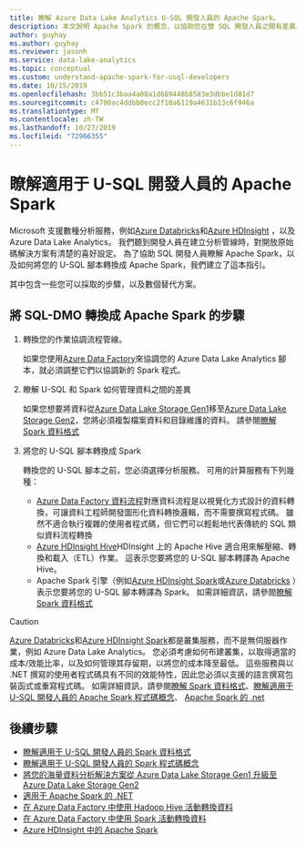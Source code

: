 ```yaml
---
title: 瞭解 Azure Data Lake Analytics U-SQL 開發人員的 Apache Spark。
description: 本文說明 Apache Spark 的概念，以協助您在雙 SQL 開發人員之間有差異。
author: guyhay
ms.author: guyhay
ms.reviewer: jasonh
ms.service: data-lake-analytics
ms.topic: conceptual
ms.custom: understand-apache-spark-for-usql-developers
ms.date: 10/15/2019
ms.openlocfilehash: 3bb51c3baa4a08a1d689448b8583e3dbbe1d81d7
ms.sourcegitcommit: c4700ac4ddbb0ecc2f10a6119a4631b13c6f946a
ms.translationtype: MT
ms.contentlocale: zh-TW
ms.lasthandoff: 10/27/2019
ms.locfileid: "72966355"
---
```

# <a name="understand-apache-spark-for-u-sql-developers"></a>瞭解適用于 U-SQL 開發人員的 Apache Spark

Microsoft 支援數種分析服務，例如[Azure Databricks](../azure-databricks/what-is-azure-databricks.md)和[Azure HDInsight](../hdinsight/hdinsight-overview.md) ，以及 Azure Data Lake Analytics。  我們聽到開發人員在建立分析管線時，對開放原始碼解決方案有清楚的喜好設定。  為了協助 SQL 開發人員瞭解 Apache Spark，以及如何將您的 U-SQL 腳本轉換成 Apache Spark，我們建立了這本指引。  

其中包含一些您可以採取的步驟，以及數個替代方案。

## <a name="steps-to-transform-u-sql-to-apache-spark"></a>將 SQL-DMO 轉換成 Apache Spark 的步驟

1. 轉換您的作業協調流程管線。

   如果您使用[Azure Data Factory](../data-factory/introduction.md)來協調您的 Azure Data Lake Analytics 腳本，就必須調整它們以協調新的 Spark 程式。
2. 瞭解 U-SQL 和 Spark 如何管理資料之間的差異

   如果您想要將資料從[Azure Data Lake Storage Gen1](../data-lake-store/data-lake-store-overview.md)移至[Azure Data Lake Storage Gen2](../storage/blobs/data-lake-storage-introduction.md)，您將必須複製檔案資料和目錄維護的資料。 請參閱[瞭解 Spark 資料格式](data-lake-analytics-understand-spark-data-formats.md)
3. 將您的 U-SQL 腳本轉換成 Spark

   轉換您的 U-SQL 腳本之前，您必須選擇分析服務。 可用的計算服務有下列幾種：
      - [Azure Data Factory 資料流程](../data-factory/concepts-data-flow-overview.md)對應資料流程是以視覺化方式設計的資料轉換，可讓資料工程師開發圖形化資料轉換邏輯，而不需要撰寫程式碼。 雖然不適合執行複雜的使用者程式碼，但它們可以輕鬆地代表傳統的 SQL 類似資料流程轉換
      - [Azure HDInsight Hive](../hdinsight/hadoop/apache-hadoop-using-apache-hive-as-an-etl-tool.md)HDInsight 上的 Apache Hive 適合用來解壓縮、轉換和載入（ETL）作業。  這表示您要將您的 U-SQL 腳本轉譯為 Apache Hive。
      - Apache Spark 引擎（例如[Azure HDInsight Spark](../hdinsight/spark/apache-spark-overview.md)或[Azure Databricks](../azure-databricks/what-is-azure-databricks.md) ）表示您要將您的 U-SQL 腳本轉譯為 Spark。 如需詳細資訊，請參閱[瞭解 Spark 資料格式](data-lake-analytics-understand-spark-data-formats.md)

> [!CAUTION]
> [Azure Databricks](../azure-databricks/what-is-azure-databricks.md)和[Azure HDInsight Spark](../hdinsight/spark/apache-spark-overview.md)都是叢集服務，而不是無伺服器作業，例如 Azure Data Lake Analytics。 您必須考慮如何布建叢集，以取得適當的成本/效能比率，以及如何管理其存留期，以將您的成本降至最低。  這些服務與以 .NET 撰寫的使用者程式碼具有不同的效能特性，因此您必須以支援的語言撰寫包裝函式或重寫程式碼。 如需詳細資訊，請參閱[瞭解 Spark 資料格式](data-lake-analytics-understand-spark-data-formats.md)、[瞭解適用于 U-SQL 開發人員的 Apache Spark 程式碼概念](data-lake-analytics-understand-spark-code-concepts.md)、 [Apache Spark 的 .net](https://dotnet.microsoft.com/apps/data/spark)

## <a name="next-steps"></a>後續步驟

- [瞭解適用于 U-SQL 開發人員的 Spark 資料格式](data-lake-analytics-understand-spark-data-formats.md)
- [瞭解適用于 U-SQL 開發人員的 Spark 程式碼概念](data-lake-analytics-understand-spark-code-concepts.md)
- [將您的海量資料分析解決方案從 Azure Data Lake Storage Gen1 升級至 Azure Data Lake Storage Gen2](../storage/blobs/data-lake-storage-upgrade.md)
- [適用于 Apache Spark 的 .NET](https://docs.microsoft.com/dotnet/spark/what-is-apache-spark-dotnet)
- [在 Azure Data Factory 中使用 Hadoop Hive 活動轉換資料](../data-factory/transform-data-using-hadoop-hive.md)
- [在 Azure Data Factory 中使用 Spark 活動轉換資料](../data-factory/transform-data-using-spark.md)
- [Azure HDInsight 中的 Apache Spark](../hdinsight/spark/apache-spark-overview.md)
